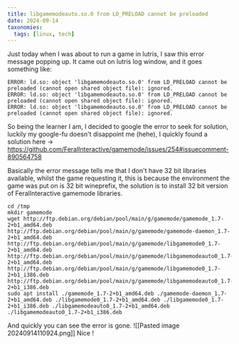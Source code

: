 ```yaml
---
title: libgamemodeauto.so.0 from LD_PRELOAD cannot be preloaded
date: 2024-09-14
taxonomies:
  tags: [linux, tech]
---
```

Just today when I was about to run a game in lutris, I saw this error message popping up. It came out on lutris log window, and it goes something like:
```
ERROR: ld.so: object 'libgamemodeauto.so.0' from LD_PRELOAD cannot be preloaded (cannot open shared object file): ignored.
ERROR: ld.so: object 'libgamemodeauto.so.0' from LD_PRELOAD cannot be preloaded (cannot open shared object file): ignored.
ERROR: ld.so: object 'libgamemodeauto.so.0' from LD_PRELOAD cannot be preloaded (cannot open shared object file): ignored.
```

So being the learner I am, I decided to google the error to seek for solution, luckily my google-fu doesn't disappoint me (hehe), I quickly found a solution here &rarr; https://github.com/FeralInteractive/gamemode/issues/254#issuecomment-890564758

Basically the error message tells me that I don't have 32 bit libraries available, whilst the game requesting it, this is because the  environment the game was put on is 32 bit wineprefix, the solution is to install 32 bit version of FeralInteractive gamemode libraries.

```
cd /tmp
mkdir gamemode
wget http://ftp.debian.org/debian/pool/main/g/gamemode/gamemode_1.7-2+b1_amd64.deb http://ftp.debian.org/debian/pool/main/g/gamemode/gamemode-daemon_1.7-2+b1_amd64.deb http://ftp.debian.org/debian/pool/main/g/gamemode/libgamemode0_1.7-2+b1_amd64.deb http://ftp.debian.org/debian/pool/main/g/gamemode/libgamemodeauto0_1.7-2+b1_amd64.deb http://ftp.debian.org/debian/pool/main/g/gamemode/libgamemode0_1.7-2+b1_i386.deb http://ftp.debian.org/debian/pool/main/g/gamemode/libgamemodeauto0_1.7-2+b1_i386.deb
sudo apt install ./gamemode_1.7-2+b1_amd64.deb ./gamemode-daemon_1.7-2+b1_amd64.deb ./libgamemode0_1.7-2+b1_amd64.deb ./libgamemode0_1.7-2+b1_i386.deb ./libgamemodeauto0_1.7-2+b1_amd64.deb ./libgamemodeauto0_1.7-2+b1_i386.deb
```

And quickly you can see the error is gone.
![[Pasted image 20240914110924.png]]
Nice !
